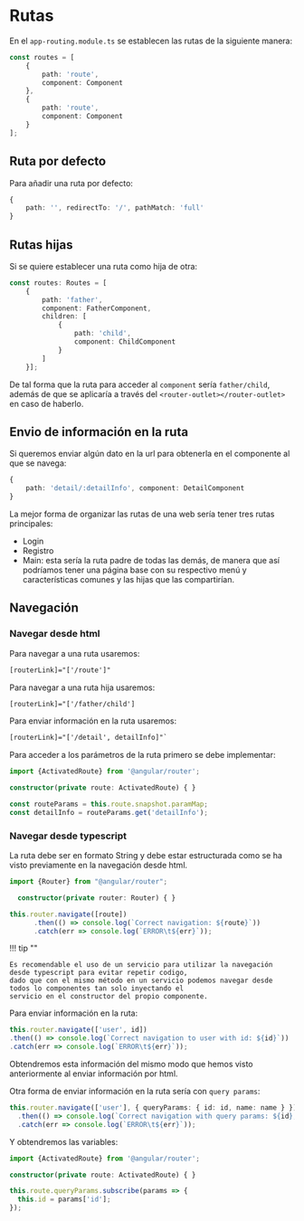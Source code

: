

# Rutas

En el `app-routing.module.ts` se establecen las rutas de la siguiente manera:

```typescript
const routes = [
    {
        path: 'route',
        component: Component
    },
    {
        path: 'route',
        component: Component
    }
];
```

## Ruta por defecto

Para añadir una ruta por defecto:

```typescript
{
    path: '', redirectTo: '/', pathMatch: 'full'
}
```

## Rutas hijas

Si se quiere establecer una ruta como hija de otra:

```typescript
const routes: Routes = [
    {
        path: 'father',
        component: FatherComponent,
        children: [
            {
                path: 'child',
                component: ChildComponent
            }
        ]
    }];
```

De tal forma que la ruta para acceder al `component` sería `father/child`, además de que se aplicaría a través del
`<router-outlet></router-outlet>` en caso de haberlo.

## Envio de información en la ruta

Si queremos enviar algún dato en la url para obtenerla en el componente al que se navega:

```typescript
{
    path: 'detail/:detailInfo', component: DetailComponent
}
```

La mejor forma de organizar las rutas de una web sería tener tres rutas principales:

- Login
- Registro
- Main: esta sería la ruta padre de todas las demás, de manera que así podríamos tener una página base con su respectivo
  menú y características comunes y las hijas que las compartirían.

## Navegación

### Navegar desde html

Para navegar a una ruta usaremos: 

```html
[routerLink]="['/route']"
```

Para navegar a una ruta hija usaremos:

```html
[routerLink]="['/father/child']
```

Para enviar información en la ruta usaremos: 

```html
[routerLink]="['/detail', detailInfo]"`
```

Para acceder a los parámetros de la ruta primero se debe implementar:

```typescript
import {ActivatedRoute} from '@angular/router';
```

```typescript
constructor(private route: ActivatedRoute) { }
```

```typescript
const routeParams = this.route.snapshot.paramMap;
const detailInfo = routeParams.get('detailInfo');
```

### Navegar desde typescript

La ruta debe ser en formato String y debe estar estructurada como se ha visto previamente en la navegación desde html.

```typescript
import {Router} from "@angular/router";
```

```typescript
  constructor(private router: Router) { }
```

```typescript
this.router.navigate([route])
      .then(() => console.log(`Correct navigation: ${route}`))
      .catch(err => console.log(`ERROR\t${err}`));
```

!!! tip ""

    Es recomendable el uso de un servicio para utilizar la navegación desde typescript para evitar repetir codigo, 
    dado que con el mismo método en un servicio podemos navegar desde todos lo componentes tan solo inyectando el 
    servicio en el constructor del propio componente.

Para enviar información en la ruta:

```typescript
this.router.navigate(['user', id])
.then(() => console.log(`Correct navigation to user with id: ${id}`))
.catch(err => console.log(`ERROR\t${err}`));
```

Obtendremos esta información del mismo modo que hemos visto anteriormente al enviar información por html.

Otra forma de enviar información en la ruta sería con `query params`:

```typescript
this.router.navigate(['user'], { queryParams: { id: id, name: name } })
  .then(() => console.log(`Correct navigation with query params: ${id}, ${name}`))
  .catch(err => console.log(`ERROR\t${err}`));
```

Y obtendremos las variables:

```typescript
import {ActivatedRoute} from '@angular/router';
```

```typescript
constructor(private route: ActivatedRoute) { }
```

```typescript
this.route.queryParams.subscribe(params => {
  this.id = params['id'];
});
```